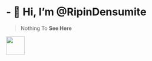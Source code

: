 # - 👋 Hi, I’m @RipinDensumite

>Nothing To **See Here**

<img src="https://upload.wikimedia.org/wikipedia/commons/thumb/a/a5/Instagram_icon.png/640px-Instagram_icon.png" witdh="50px" height="50px">

<!---
RipinDensumite/RipinDensumite is a ✨ special ✨ repository because its `README.md` (this file) appears on your GitHub profile.
You can click the Preview link to take a look at your changes.
--->

